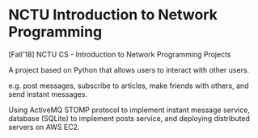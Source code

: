 # NCTU Introduction to Network Programming

[Fall'18] NCTU CS - Introduction to Network Programming Projects

A project based on Python that allows users to interact with other users.

e.g. post messages, subscribe to articles, make friends with others, and send instant messages.

Using ActiveMQ STOMP protocol to implement instant message service, database (SQLite) to implement posts service, and deploying distributed servers on AWS EC2.
